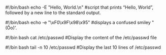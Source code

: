 #!/bin/bash
echo  -E "Hello, World.\n"
#script that prints “Hello, World”, followed by a new line to the standard output.

#!/bin/bash
echo -e "\xF0\x9F\x98\x95"
#displays a confused smiley "(Ôo)'.


#!/bin bash
cat /etc/passwd
#Display the content of the /etc/passwd file


#!/bin bash
tail -n 10 /etc/passwd
#Display the last 10 lines of /etc/passwd
